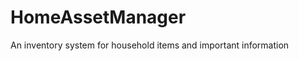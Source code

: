 HomeAssetManager
================

An inventory system for household items and important information

